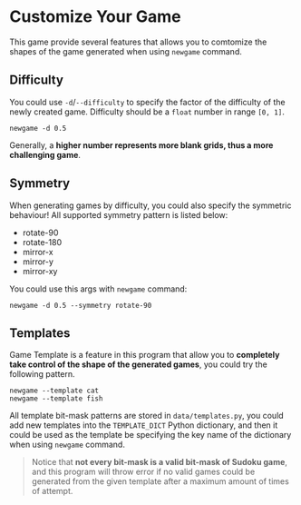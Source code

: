 # Customize Your Game

This game provide several features that allows you to comtomize the shapes of the game generated when using `newgame` command.

## Difficulty

You could use `-d`/`--difficulty` to specify the factor of the difficulty of the newly created game. Difficulty should be a `float` number in range `[0, 1]`.

```shell
newgame -d 0.5
```

Generally, a **higher number represents more blank grids, thus a more challenging game**.

## Symmetry

When generating games by difficulty, you could also specify the symmetric behaviour! All supported symmetry pattern is listed below:

- rotate-90
- rotate-180
- mirror-x
- mirror-y
- mirror-xy

You could use this args with `newgame` command:

```shell
newgame -d 0.5 --symmetry rotate-90
```

## Templates

Game Template is a feature in this program that allow you to **completely take control of the shape of the generated games**, you could try the following pattern.

```shell
newgame --template cat
newgame --template fish
```

All template bit-mask patterns are stored in `data/templates.py`, you could add new templates into the `TEMPLATE_DICT` Python dictionary, and then it could be used as the template be specifying the key name of the dictionary when using `newgame` command.

> Notice that **not every bit-mask is a valid bit-mask of Sudoku game**, and this program will throw error if no valid games could be generated from the given template after a maximum amount of times of attempt.